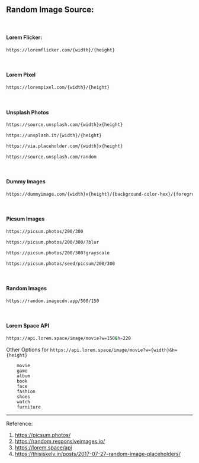 ## Random Image Source:


<br>
 
#### Lorem Flicker:
```bash
https://loremflicker.com/{width}/{height}
```
<br>
 
#### Lorem Pixel
```bash
https://lorempixel.com/{width}/{height}
```

<br>
 
#### Unsplash Photos
```bash
https://source.unsplash.com/{width}x{height}
```

```bash
https://unsplash.it/{width}/{height}
```

```bash
https://via.placeholder.com/{width}x{height}
```

```bash
https://source.unsplash.com/random
```

<br>
 
#### Dummy Images
```bash
https://dummyimage.com/{width}x{height}/{background-color-hex}/{foreground-color-hex}
```

<br>
 
#### Picsum Images
```bash
https://picsum.photos/200/300
```

```bash
https://picsum.photos/200/300/?blur
```

```bash
https://picsum.photos/200/300?grayscale
```

```bash
https://picsum.photos/seed/picsum/200/300
```

<br>
 
#### Random Images
```bash
https://random.imagecdn.app/500/150
```

<br>
 
#### Lorem Space API 
```bash
https://api.lorem.space/image/movie?w=150&h=220
```

Other Options for `https://api.lorem.space/image/movie?w={width}&h={height}`
```
    movie
    game
    album
    book
    face
    fashion
    shoes
    watch
    furniture
```


* * * *

Reference:

1. https://picsum.photos/
2. https://random.responsiveimages.io/
3. https://lorem.space/api
4. https://thisiskelv.in/posts/2017-07-27-random-image-placeholders/
